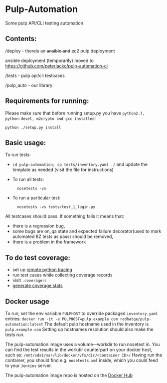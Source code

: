 Pulp-Automation
===============

Some pulp API/CLI testing automation

Contents:
---------
/deploy - thereis an ~~ansible and~~ ec2 pulp deployment

ansible deployment (temporarily) moved to https://github.com/peterlacko/pulp-automation-ci

/tests  - pulp api/cli testcases

/pulp_auto - our library


Requirements for running:
-------------------------

Please make sure that before running setup.py you have `python2.7, python-devel, m2crypto and gcc installed`!

    python ./setup.py install


Basic usage:
------------

To run tests:

* `cd pulp-automation; cp tests/inventory.yaml ./` and update the template as needed (visit the file for instructions)
* To run all tests:

        nosetests -vs
    
* To run a particular test:

        nosetests -vs tests/test_1_login.py

All testcases should pass. If something fails it means that:
* there is a regression bug,
* some bugs are on_qa state and expected failure decorator(used to mark automated BZ tests as pass) should be removed,
* there is a problem in the framework


To do test coverage:
--------------------
* set up [remote python tracing](https://github.com/RedHatQE/python-moncov)
* run test cases while collecting coverage records
* visit  `.coveragerc`
* [generate coverage stats](https://github.com/RedHatQE/python-moncov/wiki/coverage-with-python-files-over-sshfs) 

Docker usage
------------
To run, set the env variable `PULPHOST` to override packaged `inventory.yaml` entries:
`docker run -it -e PULPHOST=pulp.example.com redhatqe/pulp-automation:latest`
The default pulp hostname used in the inventory is `pulp.example.com`
Setting up hostnames resolution should also make the tests run.

The pulp-automation image uses a volume--workdir to run nosetest in.
You can find the test results in the workdir counterpart on your docker host, such as:
`/mnt/sda1/var/lib/docker/vfs/dir/<container ID>/`
Having run the container, you should find e.g. `nosetests.xml` inside, which you could feed to your `Jenkins` server.

The pulp-automation image repo is hosted on the [Docker Hub](https://registry.hub.docker.com/u/redhatqe/pulp-automation/)
 
